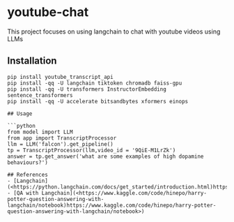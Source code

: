 # youtube-chat

This project focuses on using langchain to chat with youtube videos using LLMs

## Installation

```shell
pip install youtube_transcript_api
pip install -qq -U langchain tiktoken chromadb faiss-gpu
pip install -qq -U transformers InstructorEmbedding sentence_transformers
pip install -qq -U accelerate bitsandbytes xformers einops

## Usage

```python
from model import LLM
from app import TranscriptProcessor
llm = LLM('falcon').get_pipeline()
tp = TranscriptProcessor(llm,video_id = '9QiE-M1LrZk')
answer = tp.get_answer('what are some examples of high dopamine behaviours?')

## References
- [Langchain](<https://python.langchain.com/docs/get_started/introduction.html)https://python.langchain.com/docs/get_started/introduction.html>)
- [QA with Langchain](<https://www.kaggle.com/code/hinepo/harry-potter-question-answering-with-langchain/notebook)https://www.kaggle.com/code/hinepo/harry-potter-question-answering-with-langchain/notebook>)

